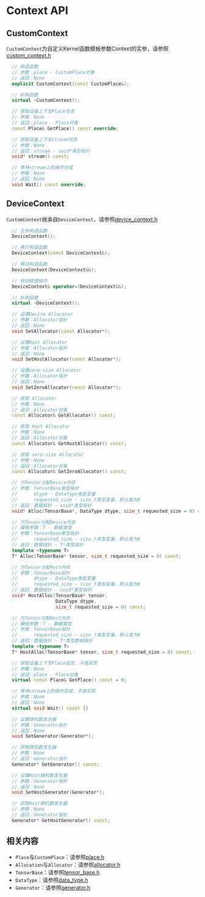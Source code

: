 # Context API

## CustomContext
`CustomContext`为自定义Kernel函数模板参数Context的实参，请参照[custom_context.h](https://github.com/PaddlePaddle/Paddle/blob/develop/paddle/phi/backends/custom/custom_context.h)

```c++
  // 构造函数
  // 参数：place - CustomPlace对象
  // 返回：None
  explicit CustomContext(const CustomPlace&);

  // 析构函数
  virtual ~CustomContext();

  // 获取设备上下文Place信息
  // 参数：None
  // 返回：place - Place对象
  const Place& GetPlace() const override;

  // 获取设备上下文stream信息
  // 参数：None
  // 返回：stream - void*类型指针
  void* stream() const;

  // 等待stream上的操作完成
  // 参数：None
  // 返回：None
  void Wait() const override;
```

## DeviceContext
`CustomContext`继承自`DeviceContext`，请参照[device_context.h](https://github.com/PaddlePaddle/Paddle/blob/develop/paddle/phi/core/device_context.h)

```c++
  // 无参构造函数
  DeviceContext();

  // 拷贝构造函数
  DeviceContext(const DeviceContext&);

  // 移动构造函数
  DeviceContext(DeviceContext&&);

  // 移动赋值操作
  DeviceContext& operator=(DeviceContext&&);

  // 析构函数
  virtual ~DeviceContext();

  // 设置Device Allocator
  // 参数：Allocator指针
  // 返回：None
  void SetAllocator(const Allocator*);

  // 设置Host Allocator
  // 参数：Allocator指针
  // 返回：None
  void SetHostAllocator(const Allocator*);

  // 设置zero-size Allocator
  // 参数：Allocator指针
  // 返回：None
  void SetZeroAllocator(const Allocator*);

  // 获取 Allocator
  // 参数：None
  // 返回：Allocator对象
  const Allocator& GetAllocator() const;

  // 获取 Host Allocator
  // 参数：None
  // 返回：Allocator对象
  const Allocator& GetHostAllocator() const;

  // 获取 zero-size Allocator
  // 参数：None
  // 返回：Allocator对象
  const Allocator& GetZeroAllocator() const;

  // 为Tensor分配Device内存
  // 参数：TensorBase类型指针
  //      dtype - DataType类型变量
  //      requested_size - size_t类型变量，默认值为0
  // 返回：数据指针 - void*类型指针
  void* Alloc(TensorBase*, DataType dtype, size_t requested_size = 0) const;

  // 为Tensor分配Device内存
  // 模板参数：T - 数据类型
  // 参数：TensorBase类型指针
  //      requested_size - size_t类型变量，默认值为0
  // 返回：数据指针 - T*类型指针
  template <typename T>
  T* Alloc(TensorBase* tensor, size_t requested_size = 0) const;

  // 为Tensor分配Host内存
  // 参数：TensorBase指针
  //      dtype - DataType类型变量
  //      requested_size - size_t类型变量，默认值为0
  // 返回：数据指针 - void*类型指针
  void* HostAlloc(TensorBase* tensor,
                  DataType dtype,
                  size_t requested_size = 0) const;

  // 为Tensor分配Host内存
  // 模板参数：T - 数据类型
  // 参数：TensorBase指针
  //      requested_size - size_t类型变量，默认值为0
  // 返回：数据指针 - T*类型数据指针
  template <typename T>
  T* HostAlloc(TensorBase* tensor, size_t requested_size = 0) const;

  // 获取设备上下文Place信息，子类实现
  // 参数：None
  // 返回：place - Place对象
  virtual const Place& GetPlace() const = 0;

  // 等待stream上的操作完成，子类实现
  // 参数：None
  // 返回：None
  virtual void Wait() const {}

  // 设置随机数发生器
  // 参数：Generator指针
  // 返回：None
  void SetGenerator(Generator*);

  // 获取随机数发生器
  // 参数：None
  // 返回：Generator指针
  Generator* GetGenerator() const;

  // 设置Host随机数发生器
  // 参数：Generator指针
  // 返回：None
  void SetHostGenerator(Generator*);

  // 获取Host随机数发生器
  // 参数：None
  // 返回：Generator指针
  Generator* GetHostGenerator() const;

```

## 相关内容

- `Place`与`CustomPlace`：请参照[place.h](https://github.com/PaddlePaddle/Paddle/blob/develop/paddle/phi/common/place.h)
- `Allocation`与`Allocator`：请参照[allocator.h](https://github.com/PaddlePaddle/Paddle/blob/develop/paddle/phi/core/allocator.h)
- `TensorBase`：请参照[tensor_base.h](https://github.com/PaddlePaddle/Paddle/blob/develop/paddle/phi/core/tensor_base.h)
- `DataType`：请参照[data_type.h](https://github.com/PaddlePaddle/Paddle/blob/develop/paddle/phi/common/data_type.h)
- `Generator`：请参照[generator.h](https://github.com/PaddlePaddle/Paddle/blob/develop/paddle/phi/core/generator.h)
